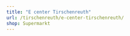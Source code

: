 ```yaml
---
title: "E center Tirschenreuth"
url: /tirschenreuth/e-center-tirschenreuth/
shop: Supermarkt
---
```


